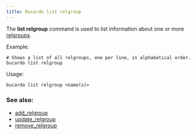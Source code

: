 ```yaml
---
title: Bucardo list relgroup
---
```


The **list relgroup** command is used to list information about one or more
[relgroups](/Bucardo/object_types/relgroup).

Example:

    # Shows a list of all relgroups, one per line, in alphabetical order.
    bucardo list relgroup

Usage:

    bucardo list relgroup <name(s)>

### See also:

-   [add_relgroup](/Bucardo/cli/add_relgroup)
-   [update_relgroup](/Bucardo/cli/update_relgroup)
-   [remove_relgroup](/Bucardo/cli/remove_relgroup)
